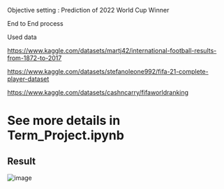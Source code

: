 Objective setting : Prediction of 2022 World Cup Winner 

End to End process

Used data


https://www.kaggle.com/datasets/martj42/international-football-results-from-1872-to-2017

https://www.kaggle.com/datasets/stefanoleone992/fifa-21-complete-player-dataset

https://www.kaggle.com/datasets/cashncarry/fifaworldranking

<h1>See more details in Term_Project.ipynb </h1>
<h2>Result </h2>

![image](https://user-images.githubusercontent.com/84762786/195797331-df44173a-4ff8-4454-bfdb-17bf77378021.png)


